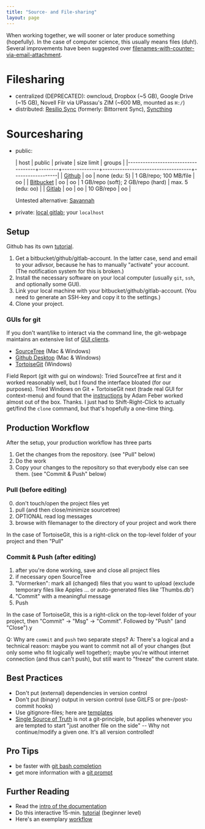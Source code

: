 ```yaml
---
title: "Source- and File-sharing"
layout: page
---
```


When working together, we will sooner or later produce something
(hopefully). In the case of computer science, this usually means files
(duh!). Several improvements have been suggested over
[filenames-with-counter-via-email-attachment](http://www.phdcomics.com/comics/archive.php?comicid=1531).

# Filesharing

- centralized (DEPRECATED): owncloud, Dropbox (~5 GB), Google Drive (~15 GB), Novell Filr
  via UPassau's ZIM (~600 MB, mounted as `H:/`)
- distributed: [Resilio Sync](http://getsync.com) (formerly: Bittorrent
  Sync), [Syncthing](https://syncthing.net/)

# Sourcesharing

- public:

  | host                               | public | private       | size limit                         | groups           |
  |------------------------------------+--------+---------------+------------------------------------+------------------|
  | [Github](https://github.com)       | oo     | none (edu: 5) | 1 GB/repo; 100 MB/file             | oo               |
  | [Bitbucket](https://bitbucket.com) | oo     | oo            | 1 GB/repo (soft); 2 GB/repo (hard) | max. 5 (edu: oo) |
  | [Gitlab](https://gitlab.com)       | oo     | oo            | 10 GB/repo                         | oo               |

  Untested alternative: [Savannah](https://savannah.gnu.org)

- private: [local gitlab](https://gitlab.dimis.uni-passau.de); your `localhost`

## Setup

Github has its own
[tutorial](https://guides.github.com/activities/hello-world/).

1. Get a bitbucket/github/gitlab-account. In the latter case, send and
email to your adivsor, because he has to manually "activate" your
account. (The notification system for this is broken.)
2. Install the necessary software on your local computer (usually
`git`, `ssh`, and optionally some GUI).
3. Link your local machine with your bitbucket/github/gitlab-account. (You need to generate an SSH-key and
copy it to the settings.)
4. Clone your project.

### GUIs for git


If you don't want/like to interact via the command line, the git-webpage maintains an extensive list of [GUI
clients](https://git-scm.com/downloads/guis).

- [SourceTree](https://www.sourcetreeapp.com/) (Mac & Windows)
- [Github Desktop](https://desktop.github.com/) (Mac & Windows)
- [TortoiseGit](https://tortoisegit.org/) (Windows)

Field Report (git with gui on windows): Tried SourceTree at first and it
worked reasonably well, but I found the interface bloated (for our
purposes). Tried Windows on Git + TortoiseGit next (trade real GUI for
context-menu) and found that the
[instructions](https://blog.assembla.com/AssemblaBlog/tabid/12618/bid/77264/Setting-Up-Git-on-Windows-in-Four-Easy-Steps.aspx)
by Adam Feber worked almost out of the box. Thanks. I just had to
Shift-Right-Click to actually get/find the `clone` command, but that's
hopefully a one-time thing.

## Production Workflow

After the setup, your production workflow has three parts

1. Get the changes from the repository. (see "Pull" below)
2. Do the work
3. Copy your changes to the repository so that everybody else can see
them. (see "Commit & Push" below)


### Pull (before editing)

0. don't touch/open the project files yet
1. pull (and then close/minimize sourcetree)
2. OPTIONAL read log messages
3. browse with filemanager to the directory of your project and work
there

In the case of TortoiseGit, this is a right-click on the top-level
folder of your project and then "Pull"


### Commit & Push (after editing)

1. after you're done working, save and close all project files
2. if necessary open SourceTree
3. "Vormerken": mark all (changed) files that you want to upload
(exclude temporary files like Apples ... or auto-generated files like
'Thumbs.db')
3. "Commit" with a meaningful message
4. Push

In the case of TortoiseGit, this is a right-click on the top-level
folder of your project, then "Commit" -> "Msg" -> "Commit". Followed by
"Push" (and "Close").y

Q: Why are `commit` and `push` two separate steps?
A: There's a logical and a technical reason: maybe you want to
commit not all of your changes (but only some who fit logically well
together); maybe you're without internet connection (and thus can't push), but still want to "freeze" the current
state.

## Best Practices

- Don't put (external) dependencies in version control
- Don't put (binary) output in version control (use GitLFS or
  pre-/post-commit hooks)
- Use gitignore-files; here are
  [templates](https://github.com/github/gitignore)
- [Single Source of
  Truth](https://en.wikipedia.org/wiki/Single_source_of_truth) is not a
  git-principle, but applies whenever you are tempted to start "just
  another file on the side" -- Why not continue/modify a given one. It's
  all version controlled!

## Pro Tips
 
- be faster with [git bash
  completion](https://github.com/git/git/blob/master/contrib/completion/git-prompt.sh)
- get more information with a [git
  prompt](https://github.com/git/git/blob/master/contrib/completion/git-prompt.sh)



## Further Reading

- Read the [intro of the
  documentation](https://git-scm.com/book/en/v2/Getting-Started-About-Version-Control)
- Do this interactive 15-min.
  [tutorial](https://try.github.io/levels/1/challenges/1) (beginner
  level)
- Here's an exemplary
  [workflow](http://nvie.com/posts/a-successful-git-branching-model/)
